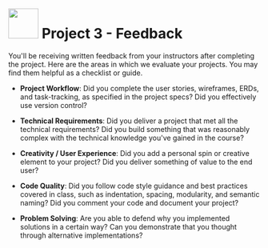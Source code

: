 # <img src="https://cloud.githubusercontent.com/assets/7833470/10899314/63829980-8188-11e5-8cdd-4ded5bcb6e36.png" height="60"> Project 3 - Feedback

You'll be receiving written feedback from your instructors after completing the project. Here are the areas in which we evaluate your projects. You may find them helpful as a checklist or guide.

* **Project Workflow**: Did you complete the user stories, wireframes, ERDs, and task-tracking, as specified in the project specs? Did you effectively use version control?

* **Technical Requirements**: Did you deliver a project that met all the technical requirements? Did you build something that was reasonably complex with the technical knowledge you've gained in the course?

* **Creativity / User Experience**: Did you add a personal spin or creative element to your project? Did you deliver something of value to the end user?

* **Code Quality**: Did you follow code style guidance and best practices covered in class, such as indentation, spacing, modularity, and semantic naming? Did you comment your code and document your project?

* **Problem Solving**: Are you able to defend why you implemented solutions in a certain way? Can you demonstrate that you thought through alternative implementations?
